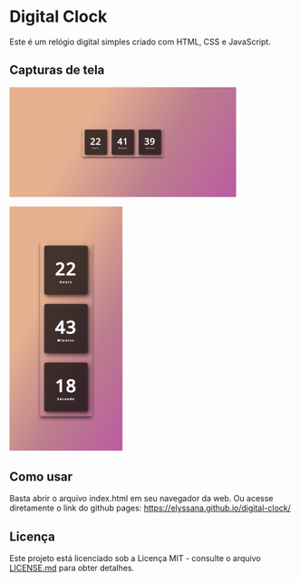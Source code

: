 # Digital Clock

Este é um relógio digital simples criado com HTML, CSS e JavaScript.

## Capturas de tela

<p float="left">
  <img src="screencaptures/screencapture-digital-clock-desktop.png" alt="Desktop version
" width="400" />
  <p></p>
  <img src="screencaptures/screencapture-digital-clock-mobile.png" alt="Mobile version" width="200" />
</p>

## Como usar

Basta abrir o arquivo index.html em seu navegador da web. 
Ou acesse diretamente o link do github pages: https://elyssana.github.io/digital-clock/

## Licença

Este projeto está licenciado sob a Licença MIT - consulte o arquivo [LICENSE.md](LICENSE.md) para obter detalhes.

